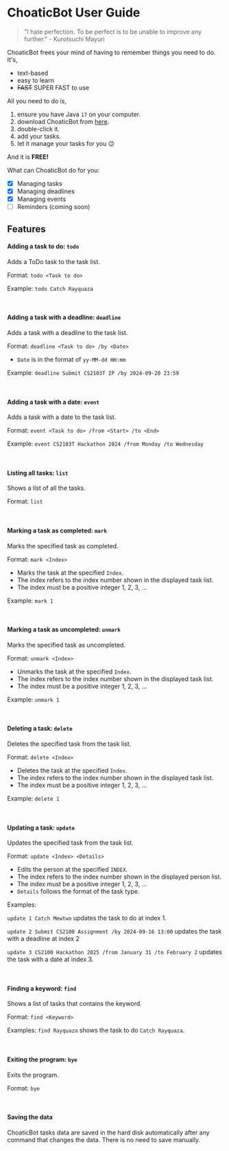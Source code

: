 # **ChoaticBot User Guide**
>"I hate perfection. To be perfect is to be unable to improve any further." -  Kurotsuchi Mayuri

ChoaticBot frees your mind of having to remember things you need to do. It's,

- text-based
- easy to learn
- ~~FAST~~ SUPER FAST to use

All you need to do is,

1. ensure you have Java `17` on your computer.
2. download ChoaticBot from [here](https://github.com/choaticman/ip/releases/tag/A-Jar).
2. double-click it.
3. add your tasks.
4. let it manage your tasks for you 😉

And it is **FREE!**

What can ChoaticBot do for you:

- [x]  Managing tasks
- [x]  Managing deadlines
- [x]  Managing events
- [ ]  Reminders (coming soon)

## Features

#### Adding a task to do: `todo`
Adds a ToDo task to the task list.

Format: `todo <Task to do>`

Example: `todo Catch Rayquaza`

<br/>

#### Adding a task with a deadline: `deadline`
Adds a task with a deadline to the task list.

Format: `deadline <Task to do> /by <Date>`
- `Date` is in the format of `yy-MM-dd HH:mm`

Example: `deadline Submit CS2103T IP /by 2024-09-20 23:59`

<br/>

#### Adding a task with a date: `event`
Adds a task with a date to the task list.

Format: `event <Task to do> /from <Start> /to <End>`

Example: `event CS2103T Hackathon 2024 /from Monday /to Wednesday`

<br/>

#### Listing all tasks: `list`
Shows a list of all the tasks.

Format: `list`

<br/>

#### Marking a task as completed: `mark`
Marks the specified task as completed.

Format: `mark <Index>`
- Marks the task at the specified `Index`.
- The index refers to the index number shown in the displayed task list.
- The index must be a positive integer 1, 2, 3, ...

Example: `mark 1`

<br/>

#### Marking a task as uncompleted: `unmark`
Marks the specified task as uncompleted.

Format: `unmark <Index>`
- Unmarks the task at the specified `Index`.
- The index refers to the index number shown in the displayed task list.
- The index must be a positive integer 1, 2, 3, ...

Example: `unmark 1`

<br/>

#### Deleting a task: `delete`
Deletes the specified task from the task list.

Format: `delete <Index>`
- Deletes the task at the specified `Index`.
- The index refers to the index number shown in the displayed task list.
- The index must be a positive integer 1, 2, 3, ...

Example: `delete 1`

<br/>

#### Updating a task: `update`
Updates the specified task from the task list.

Format: `update <Index> <Details>`
- Edits the person at the specified `INDEX`. 
- The index refers to the index number shown in the displayed person list. 
- The index must be a positive integer 1, 2, 3, ...
- `Details` follows the format of the task type.

Examples: 

`update 1 Catch Mewtwo` updates the task to do at index 1.

`update 2 Submit CS2100 Assignment /by 2024-09-16 13:00` updates the task with a deadline at index 2

`update 3 CS2100 Hackathon 2025 /from January 31 /to February 2` updates the task with a date at index 3.

<br/>

#### Finding a keyword: `find`
Shows a list of tasks that contains the keyword.

Format: `find <Keyword>`

Examples: `find Rayquaza` shows the task to do `Catch Rayquaza`.

<br/>

#### Exiting the program: `bye`
Exits the program.

Format: `bye`

<br/>

#### Saving the data
ChoaticBot tasks data are saved in the hard disk automatically after any command that changes the data. 
There is no need to save manually.